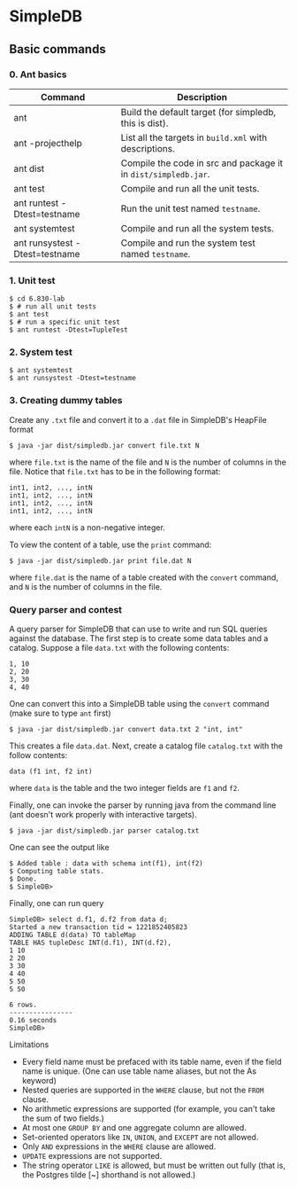# SimpleDB

## Basic commands

### 0. Ant basics

Command | Description
--- | ---
ant|Build the default target (for simpledb, this is dist).
ant -projecthelp|List all the targets in `build.xml` with descriptions.
ant dist|Compile the code in src and package it in `dist/simpledb.jar`.
ant test|Compile and run all the unit tests.
ant runtest -Dtest=testname|Run the unit test named `testname`.
ant systemtest|Compile and run all the system tests.
ant runsystest -Dtest=testname|Compile and run the system test named `testname`.

### 1. Unit test

```
$ cd 6.830-lab
$ # run all unit tests
$ ant test
$ # run a specific unit test
$ ant runtest -Dtest=TupleTest
```

### 2. System test

```
$ ant systemtest
$ ant runsystest -Dtest=testname
```

### 3. Creating dummy tables

Create any `.txt` file and convert it to a `.dat` file in SimpleDB's HeapFile format

```
$ java -jar dist/simpledb.jar convert file.txt N
```

where `file.txt` is the name of the file and `N` is the number of columns in the file. Notice that `file.txt` has to be in the following format:

```
int1, int2, ..., intN
int1, int2, ..., intN
int1, int2, ..., intN
int1, int2, ..., intN
```

where each `intN` is a non-negative integer.

To view the content of a table, use the `print` command:

```
$ java -jar dist/simpledb.jar print file.dat N
```

where `file.dat` is the name of a table created with the `convert` command, and `N` is the number of columns in the file.

### Query parser and contest

A query parser for SimpleDB that can use to write and run SQL queries against the database. The first step is to create some data tables and a catalog. Suppose a file `data.txt` with the following contents:

```
1, 10
2, 20
3, 30
4, 40
```

One can convert this into a SimpleDB table using the `convert` command (make sure to type `ant` first)

```
$ java -jar dist/simpledb.jar convert data.txt 2 "int, int"
```

This creates a file `data.dat`. Next, create a catalog file `catalog.txt` with the follow contents:

```
data (f1 int, f2 int)
```

where `data` is the table and the two integer fields are `f1` and `f2`.

Finally, one can invoke the parser by running java from the command line (ant doesn't work properly with interactive targets).

```
$ java -jar dist/simpledb.jar parser catalog.txt
```

One can see the output like

```
$ Added table : data with schema int(f1), int(f2)
$ Computing table stats.
$ Done.
$ SimpleDB>
```

Finally, one can run query

```
SimpleDB> select d.f1, d.f2 from data d;
Started a new transaction tid = 1221852405823
ADDING TABLE d(data) TO tableMap
TABLE HAS tupleDesc INT(d.f1), INT(d.f2),
1 10
2 20
3 30
4 40
5 50
5 50

6 rows.
----------------
0.16 seconds
SimpleDB>
```

Limitations
* Every field name must be prefaced with its table name, even if the field name is unique. (One can use table name aliases, but not the As keyword)
* Nested queries are supported in the `WHERE` clause, but not the `FROM` clause.
* No arithmetic expressions are supported (for example, you can't take the sum of two fields.)
* At most one `GROUP BY` and one aggregate column are allowed.
* Set-oriented operators like `IN`, `UNION`, and `EXCEPT` are not allowed.
* Only `AND` expressions in the `WHERE` clause are allowed.
* `UPDATE` expressions are not supported.
* The string operator `LIKE` is allowed, but must be written out fully (that is, the Postgres tilde \[~\] shorthand is
not allowed.)
